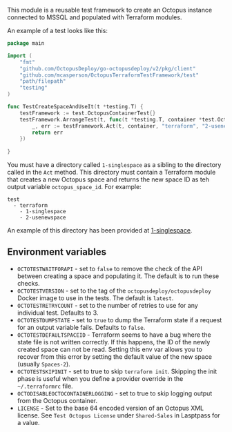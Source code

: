This module is a reusable test framework to create an Octopus instance connected to MSSQL and populated with
Terraform modules.

An example of a test looks like this:

```go
package main

import (
	"fmt"
	"github.com/OctopusDeploy/go-octopusdeploy/v2/pkg/client"
	"github.com/mcasperson/OctopusTerraformTestFramework/test"
	"path/filepath"
	"testing"
)

func TestCreateSpaceAndUseIt(t *testing.T) {
	testFramework := test.OctopusContainerTest{}
	testFramework.ArrangeTest(t, func(t *testing.T, container *test.OctopusContainer, client *client.Client) error {
        _, err := testFramework.Act(t, container, "terraform", "2-usenewspace", []string{})
        return err
    })
	
}
```

You must have a directory called `1-singlespace` as a sibling to the directory called in the `Act` method. This directory
must contain a Terraform module that creates a new Octopus space and returns the new space ID as teh output variable `octopus_space_id`.
For example:

```
test
  - terraform
    - 1-singlespace
    - 2-usenewspace
```

An example of this directory has been provided at [1-singlespace](terraform%2F1-singlespace).

## Environment variables

* `OCTOTESTWAITFORAPI` - set to `false` to remove the check of the API between creating a space and populating it. The default is to run these checks.
* `OCTOTESTVERSION` - set to the tag of the `octopusdeploy/octopusdeploy` Docker image to use in the tests. The default is `latest`.
* `OCTOTESTRETRYCOUNT` - set to the number of retries to use for any individual test. Defaults to 3.
* `OCTOTESTDUMPSTATE` - set to `true` to dump the Terraform state if a request for an output variable fails. Defaults to `false`.
* `OCTOTESTDEFAULTSPACEID` - Terraform seems to have a bug where the state file is not written correctly. If this happens, the ID of the newly created space can not be read. Setting this env var allows you to recover from this error by setting the default value of the new space (usually `Spaces-2`).
* `OCTOTESTSKIPINIT` - set to true to skip `terraform init`. Skipping the init phase is useful when you define a provider override in the `~/.terraformrc` file.
* `OCTODISABLEOCTOCONTAINERLOGGING` - set to true to skip logging output from the Octopus container.
* `LICENSE` - Set to the base 64 encoded version of an Octopus XML license. See `Test Octopus License` under `Shared-Sales` in Lasptpass for a value.

